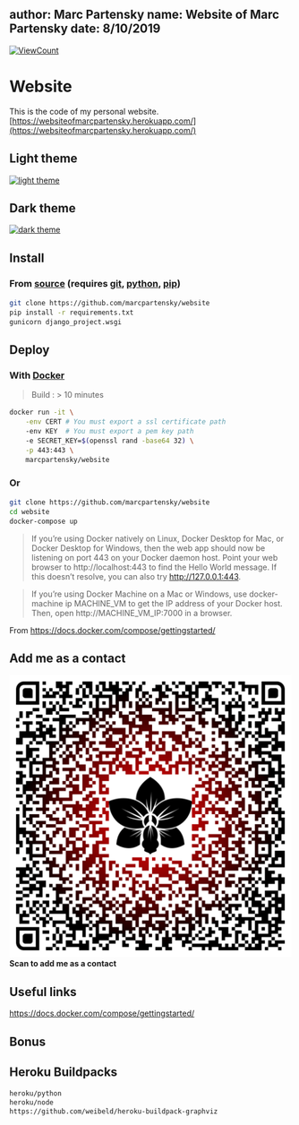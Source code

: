 author: Marc Partensky
name: Website of Marc Partensky
date: 8/10/2019
---

[![ViewCount](http://hits.dwyl.com/MarcPartensky/website.svg)](https://github.com/MarcPartensky/Website)

# Website

This is the code of my personal website.
[https://websiteofmarcpartensky.herokuapp.com/](https://websiteofmarcpartensky.herokuapp.com/)

## Light theme
[![light theme](https://cdn.discordapp.com/attachments/702863598761803806/782335262499930112/light.png)](https://websiteofmarcpartensky.herokuapp.com)

## Dark theme
[![dark theme](https://cdn.discordapp.com/attachments/702863598761803806/782334455385555014/dark.png)](https://websiteofmarcpartensky.herokuapp.com?theme=dark)

## Install

### From [source](https://github.com/MarcPartensky/Website) (requires [git](https://git-scm.com/), [python](https://www.python.org/), [pip](https://pip.pypa.io/en/stable/installing/))
```sh
git clone https://github.com/marcpartensky/website
pip install -r requirements.txt
gunicorn django_project.wsgi
```
## Deploy

### With [Docker](docker.com)
> Build : > 10 minutes
```sh
docker run -it \
	-env CERT # You must export a ssl certificate path
	-env KEY  # You must export a pem key path
	-e SECRET_KEY=$(openssl rand -base64 32) \
	-p 443:443 \
	marcpartensky/website
```
### Or
```sh
git clone https://github.com/marcpartensky/website
cd website
docker-compose up
```

> If you’re using Docker natively on Linux, Docker Desktop for Mac, or Docker Desktop for Windows, then the web app should now be listening on port 443 on your Docker daemon host. Point your web browser to http://localhost:443 to find the Hello World message. If this doesn’t resolve, you can also try http://127.0.0.1:443.

> If you’re using Docker Machine on a Mac or Windows, use docker-machine ip MACHINE_VM to get the IP address of your Docker host. Then, open http://MACHINE_VM_IP:7000 in a browser.

From https://docs.docker.com/compose/gettingstarted/

## Add me as a contact
![qrcode](./static/qrcode.svg)
**Scan to add me as a contact**

## Useful links
https://docs.docker.com/compose/gettingstarted/

## Bonus

## Heroku Buildpacks

```
heroku/python
heroku/node
https://github.com/weibeld/heroku-buildpack-graphviz
```
